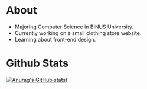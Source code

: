 # About
* Majoring Computer Science in BINUS University.
* Currently working on a small clothing store website.
* Learning about front-end design.

# Github Stats
[![Anurag's GitHub stats](https://github-readme-stats.vercel.app/api?username=aeschyluos&show_icons=true&theme=dark))](https://github.com/anuraghazra/github-readme-stats)
